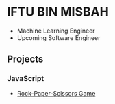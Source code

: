 # IFTU BIN MISBAH
- Machine Learning Engineer
- Upcoming Software Engineer

## Projects

### JavaScript
- [Rock-Paper-Scissors Game](https://wsamio.github.io/JavaScript/Projects/Rock-Paper-Scissors/index.html)